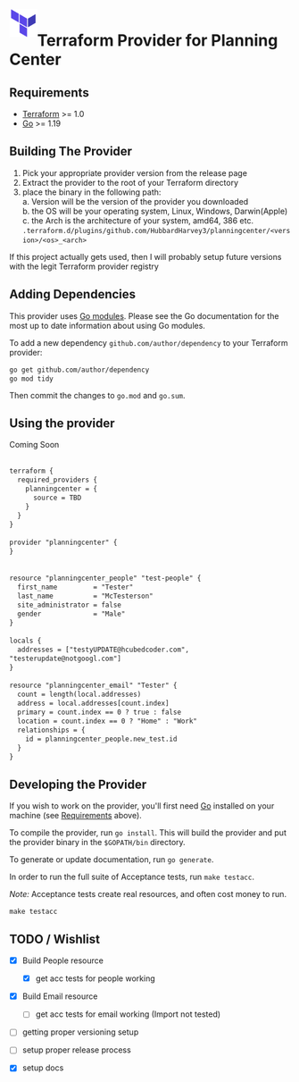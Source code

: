 <a href="https://terraform.io">
    <img src=".github/tf.png" alt="Terraform logo" title="Terraform" align="left" height="50" />
</a>

# Terraform Provider for Planning Center

## Requirements

- [Terraform](https://developer.hashicorp.com/terraform/downloads) >= 1.0
- [Go](https://golang.org/doc/install) >= 1.19

## Building The Provider

1. Pick your appropriate provider version from the release page
2. Extract the provider to the root of your Terraform directory
3. place the binary in the following path:
  <br>a. Version will be the version of the provider you downloaded
  <br>b. the OS will be your operating system, Linux, Windows, Darwin(Apple)
  <br>c. the Arch is the architecture of your system, amd64, 386 etc.
```.terraform.d/plugins/github.com/HubbardHarvey3/planningcenter/<version>/<os>_<arch>```

If this project actually gets used, then I will probably setup future versions with the legit Terraform provider registry

## Adding Dependencies

This provider uses [Go modules](https://github.com/golang/go/wiki/Modules).
Please see the Go documentation for the most up to date information about using Go modules.

To add a new dependency `github.com/author/dependency` to your Terraform provider:

```shell
go get github.com/author/dependency
go mod tidy
```

Then commit the changes to `go.mod` and `go.sum`.

## Using the provider

Coming Soon
```hcl

terraform {
  required_providers {
    planningcenter = {
      source = TBD
    }
  }
}

provider "planningcenter" {
}


resource "planningcenter_people" "test-people" {
  first_name         = "Tester"
  last_name          = "McTesterson"
  site_administrator = false
  gender             = "Male"
}

locals {
  addresses = ["testyUPDATE@hcubedcoder.com", "testerupdate@notgoogl.com"]
}

resource "planningcenter_email" "Tester" {
  count = length(local.addresses)
  address = local.addresses[count.index]
  primary = count.index == 0 ? true : false
  location = count.index == 0 ? "Home" : "Work"
  relationships = {
    id = planningcenter_people.new_test.id
  }
}

```
## Developing the Provider

If you wish to work on the provider, you'll first need [Go](http://www.golang.org) installed on your machine (see [Requirements](#requirements) above).

To compile the provider, run `go install`. This will build the provider and put the provider binary in the `$GOPATH/bin` directory.

To generate or update documentation, run `go generate`.

In order to run the full suite of Acceptance tests, run `make testacc`.

*Note:* Acceptance tests create real resources, and often cost money to run.

```shell
make testacc
```

## TODO / Wishlist
- [x] Build People resource
  - [x] get acc tests for people working

- [x] Build Email resource
  - [ ] get acc tests for email working (Import not tested)

- [ ] getting proper versioning setup
- [ ] setup proper release process
- [x] setup docs

